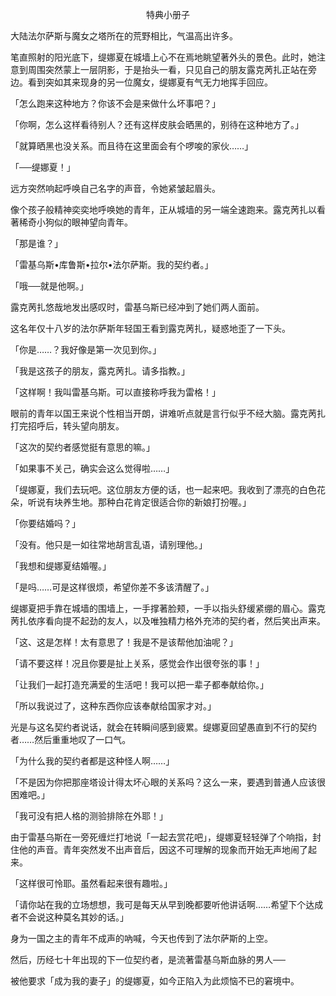 <p align="center">特典小册子</p>

大陆法尔萨斯与魔女之塔所在的荒野相比，气温高出许多。

笔直照射的阳光底下，缇娜夏在城墙上心不在焉地眺望著外头的景色。此时，她注意到周围突然蒙上一层阴影，于是抬头一看，只见自己的朋友露克苪扎正站在旁边。看到突如其来现身的另一位魔女，缇娜夏有气无力地挥手回应。

「怎么跑来这种地方？你该不会是来做什么坏事吧？」

「你啊，怎么这样看待别人？还有这样皮肤会晒黑的，别待在这种地方了。」

「就算晒黑也没关系。而且待在这里面会有个啰唆的家伙……」

「──缇娜夏！」

远方突然响起呼唤自己名字的声音，令她紧皱起眉头。

像个孩子般精神奕奕地呼唤她的青年，正从城墙的另一端全速跑来。露克苪扎以看著稀奇小狗似的眼神望向青年。

「那是谁？」

「雷基乌斯•库鲁斯•拉尔•法尔萨斯。我的契约者。」

「哦──就是他啊。」

露克苪扎悠哉地发出感叹时，雷基乌斯已经冲到了她们两人面前。

这名年仅十八岁的法尔萨斯年轻国王看到露克苪扎，疑惑地歪了一下头。

「你是……？我好像是第一次见到你。」

「我是这孩子的朋友，露克苪扎。请多指教。」

「这样啊！我叫雷基乌斯。可以直接称呼我为雷格！」

眼前的青年以国王来说个性相当开朗，讲难听点就是言行似乎不经大脑。露克苪扎打完招呼后，转头望向朋友。

「这次的契约者感觉挺有意思的嘛。」

「如果事不关己，确实会这么觉得啦……」

「缇娜夏，我们去玩吧。这位朋友方便的话，也一起来吧。我收到了漂亮的白色花朵，听说有块养生地。那种白花肯定很适合你的新娘打扮喔。」

「你要结婚吗？」

「没有。他只是一如往常地胡言乱语，请别理他。」

「我想和缇娜夏结婚喔。」

「是吗……可是这样很烦，希望你差不多该清醒了。」

缇娜夏把手靠在城墙的围墙上，一手撑著脸颊，一手以指头舒缓紧绷的眉心。露克苪扎依序看向提不起劲的友人，以及唯独精力格外充沛的契约者，然后笑出声来。

「这、这是怎样！太有意思了！我是不是该帮他加油呢？」

「请不要这样！况且你要是扯上关系，感觉会作出很夸张的事！」

「让我们一起打造充满爱的生活吧！我可以把一辈子都奉献给你。」

「所以我说过了，这种东西你应该奉献给国家才对。」

光是与这名契约者说话，就会在转瞬间感到疲累。缇娜夏回望愚直到不行的契约者……然后重重地叹了一口气。

「为什么我的契约者都是这种怪人啊……」

「不是因为你把那座塔设计得太坏心眼的关系吗？这么一来，要遇到普通人应该很困难吧。」

「我可没有把人格的测验排除在外耶！」

由于雷基乌斯在一旁死缠烂打地说「一起去赏花吧」，缇娜夏轻轻弹了个响指，封住他的声音。青年突然发不出声音后，因这不可理解的现象而开始无声地闹了起来。

「这样很可怜耶。虽然看起来很有趣啦。」

「请你站在我的立场想想，我可是每天从早到晚都要听他讲话啊……希望下个达成者不会说这种莫名其妙的话。」

身为一国之主的青年不成声的吶喊，今天也传到了法尔萨斯的上空。

然后，历经七十年出现的下一位契约者，是流著雷基乌斯血脉的男人──

被他要求「成为我的妻子」的缇娜夏，如今正陷入为此烦恼不已的窘境中。

